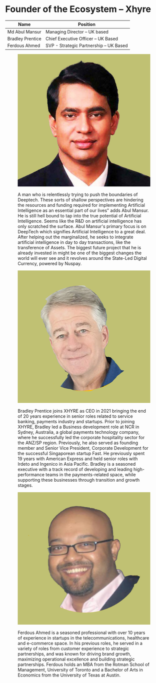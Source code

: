 # Founder of the Ecosystem – Xhyre

<table data-view="cards"><thead><tr><th>Name</th><th>Position</th></tr></thead><tbody><tr><td>Md Abul Mansur</td><td>Managing Director – UK based</td></tr><tr><td>Bradley Prentice</td><td>Chief Executive Officer – UK Based</td></tr><tr><td>Ferdous Ahmed</td><td>SVP - Strategic Partnership – UK Based</td></tr></tbody></table>

<div>

<figure><img src=".gitbook/assets/dsadgf.jpg" alt=""><figcaption><p>A man who is relentlessly trying to push the boundaries of Deeptech. These sorts of shallow perspectives are hindering the resources and funding required for implementing Artificial Intelligence as an essential part of our lives" adds Abul Mansur. He is still hell bound to tap into the true potential of Artificial Intelligence. Seems like the R&#x26;D on artificial intelligence has only scratched the surface. Abul Mansur's primary focus is on DeepTech which signifies Artificial Intelligence to a great deal. After helping out the marginalized, he seeks to integrate artificial intelligence in day to day transactions, like the transference of Assets. The biggest future project that he is already invested in might be one of the biggest changes the world will ever see and it revolves around the State-Led Digital Currency, powered by Nuspay.</p></figcaption></figure>

 

<figure><img src=".gitbook/assets/dsag.jpg" alt=""><figcaption><p>Bradley Prentice joins XHYRE as CEO in 2021 bringing the end of 20 years experience in senior roles related to service banking, payments industry and startups. Prior to joining XHYRE, Bradley led a Business development role at NCR in Sydney, Australia, a global payments technology company, where he successfully led the corporate hospitality sector for the ANZ/SP region. Previously, he also served as founding member and Senior Vice President, Corporate Development for the successful Singaporean startup Fast. He previously spent 19 years with American Express and held senior roles with Irdeto and Ingenico in Asia Pacific. Bradley is a seasoned executive with a track record of developing and leading high-performance teams in the payments-related space, while supporting these businesses through transition and growth stages.</p></figcaption></figure>

 

<figure><img src=".gitbook/assets/hdf.jpg" alt=""><figcaption><p>Ferdous Ahmed is a seasoned professional with over 10 years of experience in startups in the telecommunications, healthcare and e-commerce space. In his previous roles, he served in a variety of roles from customer experience to strategic partnerships, and was known for driving brand growth, maximizing operational excellence and building strategic partnerships. Ferdous holds an MBA from the Rotman School of Management, University of Toronto and a Bachelor of Arts in Economics from the University of Texas at Austin.</p></figcaption></figure>

</div>
